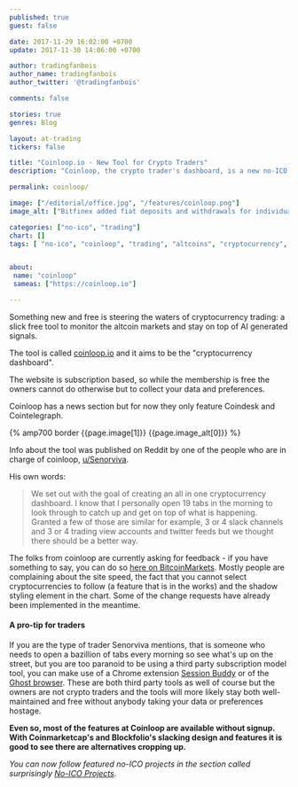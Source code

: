 ```yaml
---
published: true
guest: false

date: 2017-11-29 16:02:00 +0700
update: 2017-11-30 14:06:00 +0700

author: tradingfanbois
author_name: tradingfanbois
author_twitter: '@tradingfanbois'

comments: false

stories: true
genres: Blog

layout: at-trading
tickers: false

title: "Coinloop.io - New Tool for Crypto Traders"
description: "Coinloop, the crypto trader's dashboard, is a new no-ICO tool for crypto traders. It comes with a slick UI, signals from an AI script and it is for free."

permalink: coinloop/

image: ["/editorial/office.jpg", "/features/coinloop.png"]
image_alt: ["Bitfinex added fiat deposits and withdrawals for individual and corporate accounts. Berries image via Pexels."]

categories: ["no-ico", "trading"]
chart: []
tags: [ "no-ico", "coinloop", "trading", "altcoins", "cryptocurrency", "charting", "tool"]


about:
 name: "coinloop"
 sameas: ["https://coinloop.io"]

---
```


Something new and free is steering the waters of cryptocurrency trading: a slick free tool to monitor the altcoin markets and stay on top of AI generated signals.

The tool is called [coinloop.io](https://coinloop.io) and it aims to be the "cryptocurrency dashboard".

The website is subscription based, so while the membership is free the owners cannot do otherwise but to collect your data and preferences.

Coinloop has a news section but for now they only feature Coindesk and Cointelegraph.

{% amp700 border {{page.image[1]}} {{page.image_alt[0]}} %}


Info about the tool was published on Reddit by one of the people who are in charge of coinloop, [u/Senorviva](https://www.reddit.com/u/senorviva).

His own words:

> We set out with the goal of creating an all in one cryptocurrency dashboard. I know that I personally open 19 tabs in the morning to look through to catch up and get on top of what is happening. Granted a few of those are similar for example, 3 or 4 slack channels and 3 or 4 trading view accounts and twitter feeds but we thought there should be a better way.


The folks from coinloop are currently asking for feedback - if you have something to say, you can do so [here on BitcoinMarkets](https://www.reddit.com/r/BitcoinMarkets/comments/7g2k2j/our_free_tool_is_finished_stage_one_of/). Mostly people are complaining about the site speed, the fact that you cannot select cryptocurrencies to follow (a feature that is in the works) and the shadow styling element in the chart. Some of the change requests have already been implemented in the meantime.

#### A pro-tip for traders

If you are the type of trader Senorviva mentions, that is someone who needs to open a bazillion of tabs every morning so see what's up on the street, but you are too paranoid to be using a third party subscription model tool, you can make use of a Chrome extension [Session Buddy](https://chrome.google.com/webstore/detail/session-buddy/edacconmaakjimmfgnblocblbcdcpbko?hl=en) or of the [Ghost browser](https://ghostbrowser.com/). These are both third party tools as well of course but the owners are not crypto traders and the tools will more likely stay both well-maintained and free without anybody taking your data or preferences hostage.

**Even so, most of the features at Coinloop are available without signup. With Coinmarketcap's and Blockfolio's slacking design and features it is good to see there are alternatives cropping up.**

<em>You can now follow featured no-ICO projects in the section called surprisingly <a title="{{site.title}} No-ICO projects" href="/category/no-ico/">No-ICO&nbsp;Projects</a>.</em>
